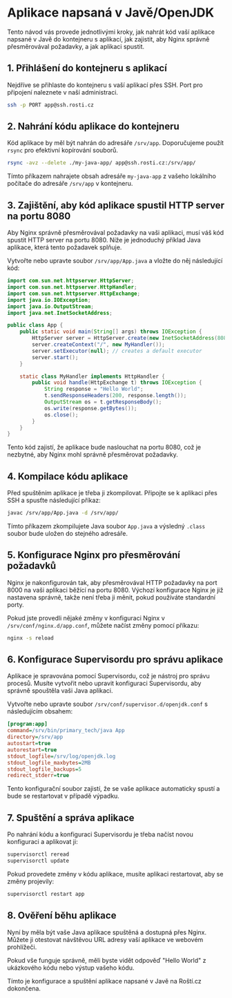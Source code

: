 # Aplikace napsaná v Javě/OpenJDK

Tento návod vás provede jednotlivými kroky, jak nahrát kód vaší aplikace napsané v Javě do kontejneru s aplikací, jak zajistit, aby Nginx správně přesměrovával požadavky, a jak aplikaci spustit.

## 1. Přihlášení do kontejneru s aplikací

Nejdříve se přihlaste do kontejneru s vaší aplikací přes SSH. Port pro připojení naleznete v naší administraci.

```bash
ssh -p PORT app@ssh.rosti.cz
```

## 2. Nahrání kódu aplikace do kontejneru

Kód aplikace by měl být nahrán do adresáře `/srv/app`. Doporučujeme použít `rsync` pro efektivní kopírování souborů.

```bash
rsync -avz --delete ./my-java-app/ app@ssh.rosti.cz:/srv/app/
```

Tímto příkazem nahrajete obsah adresáře `my-java-app` z vašeho lokálního počítače do adresáře `/srv/app` v kontejneru.

## 3. Zajištění, aby kód aplikace spustil HTTP server na portu 8080

Aby Nginx správně přesměrovával požadavky na vaši aplikaci, musí váš kód spustit HTTP server na portu 8080. Níže je jednoduchý příklad Java aplikace, která tento požadavek splňuje.

Vytvořte nebo upravte soubor `/srv/app/App.java` a vložte do něj následující kód:

```java
import com.sun.net.httpserver.HttpServer;
import com.sun.net.httpserver.HttpHandler;
import com.sun.net.httpserver.HttpExchange;
import java.io.IOException;
import java.io.OutputStream;
import java.net.InetSocketAddress;

public class App {
    public static void main(String[] args) throws IOException {
        HttpServer server = HttpServer.create(new InetSocketAddress(8080), 0);
        server.createContext("/", new MyHandler());
        server.setExecutor(null); // creates a default executor
        server.start();
    }

    static class MyHandler implements HttpHandler {
        public void handle(HttpExchange t) throws IOException {
            String response = "Hello World";
            t.sendResponseHeaders(200, response.length());
            OutputStream os = t.getResponseBody();
            os.write(response.getBytes());
            os.close();
        }
    }
}
```

Tento kód zajistí, že aplikace bude naslouchat na portu 8080, což je nezbytné, aby Nginx mohl správně přesměrovat požadavky.

## 4. Kompilace kódu aplikace

Před spuštěním aplikace je třeba ji zkompilovat. Připojte se k aplikaci přes SSH a spusťte následující příkaz:

```bash
javac /srv/app/App.java -d /srv/app/
```

Tímto příkazem zkompilujete Java soubor `App.java` a výsledný `.class` soubor bude uložen do stejného adresáře.

## 5. Konfigurace Nginx pro přesměrování požadavků

Nginx je nakonfigurován tak, aby přesměrovával HTTP požadavky na port 8000 na vaši aplikaci běžící na portu 8080. Výchozí konfigurace Nginx je již nastavena správně, takže není třeba ji měnit, pokud používáte standardní porty.

Pokud jste provedli nějaké změny v konfiguraci Nginx v `/srv/conf/nginx.d/app.conf`, můžete načíst změny pomocí příkazu:

```bash
nginx -s reload
```

## 6. Konfigurace Supervisordu pro správu aplikace

Aplikace je spravována pomocí Supervisordu, což je nástroj pro správu procesů. Musíte vytvořit nebo upravit konfiguraci Supervisordu, aby správně spouštěla vaši Java aplikaci.

Vytvořte nebo upravte soubor `/srv/conf/supervisor.d/openjdk.conf` s následujícím obsahem:

```ini
[program:app]
command=/srv/bin/primary_tech/java App
directory=/srv/app
autostart=true
autorestart=true
stdout_logfile=/srv/log/openjdk.log
stdout_logfile_maxbytes=2MB
stdout_logfile_backups=5
redirect_stderr=true
```

Tento konfigurační soubor zajistí, že se vaše aplikace automaticky spustí a bude se restartovat v případě výpadku.

## 7. Spuštění a správa aplikace

Po nahrání kódu a konfiguraci Supervisordu je třeba načíst novou konfiguraci a aplikovat ji:

```bash
supervisorctl reread
supervisorctl update
```

Pokud provedete změny v kódu aplikace, musíte aplikaci restartovat, aby se změny projevily:

```bash
supervisorctl restart app
```

## 8. Ověření běhu aplikace

Nyní by měla být vaše Java aplikace spuštěná a dostupná přes Nginx. Můžete ji otestovat návštěvou URL adresy vaší aplikace ve webovém prohlížeči.

Pokud vše funguje správně, měli byste vidět odpověď "Hello World" z ukázkového kódu nebo výstup vašeho kódu.

Tímto je konfigurace a spuštění aplikace napsané v Javě na Roští.cz dokončena.
